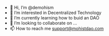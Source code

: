- 👋 Hi, I’m @demohism
- 👀 I’m interested in Decentralized Technology
- 🌱 I’m currently learning how to buid an DAO
- 💞️ I’m looking to collaborate on ...
- 📫 How to reach me support@mohistdao.com

<!---
demohism/demohism is a ✨ special ✨ repository because its `README.md` (this file) appears on your GitHub profile.
You can click the Preview link to take a look at your changes.
--->
